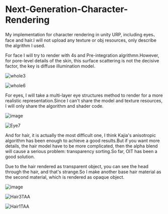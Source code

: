 # Next-Generation-Character-Rendering
My implementation for character rendering in unity URP, including eyes、face and hair.I will not upload any texture or obj resources, only describe the algrithm I used.

For face I will try to render with 4s and Pre-integration algrithmn.However, for pore-level details of the skin, this surface scattering is not the decisive factor, the key is diffuse illumination model.


![whole3](https://user-images.githubusercontent.com/56297955/179361834-bb214a9a-5adf-4dc7-9cbc-025b0a5aa565.png)


![whole6](https://user-images.githubusercontent.com/56297955/179361889-f8b11741-10da-4384-828d-242993711bf3.png)


For eyes, I will take a multi-layer eye structures method to render for a more realistic representation.Since I can't share the model and texture resources, I will only share the algorithm and shader code.

![image](https://user-images.githubusercontent.com/56297955/178153442-a370562f-6767-4f0a-83a5-53deed8fc9a6.png)


![Eye7](https://user-images.githubusercontent.com/56297955/178422245-31f2994c-9ce9-4656-8cbd-191631334310.png)


And for hair, it is actually the most difficult one, I think Kajia's anisotropic algorithm has been enough to achieve a good results.But if you want more details, the hair model have to be more complicated, then the alpha blend will cause a serious problem: transparency sorting.So far, OIT has been a good solution.

Due to the hair rendered as transparent object, you can see the head through the hair, and that's strange.So I make another base hair material as the second material, which is rendered as opaque object. 

![image](https://user-images.githubusercontent.com/56297955/178423265-e8b344fc-e046-4045-9570-95dc93af9c11.png)


![Hair3TAA](https://user-images.githubusercontent.com/56297955/178422338-150899c6-b4f0-453e-a478-779dc65b61ad.png)


![Hair1TAA](https://user-images.githubusercontent.com/56297955/178422375-a429da55-ef3d-45b7-9149-51770bc127ec.png)

